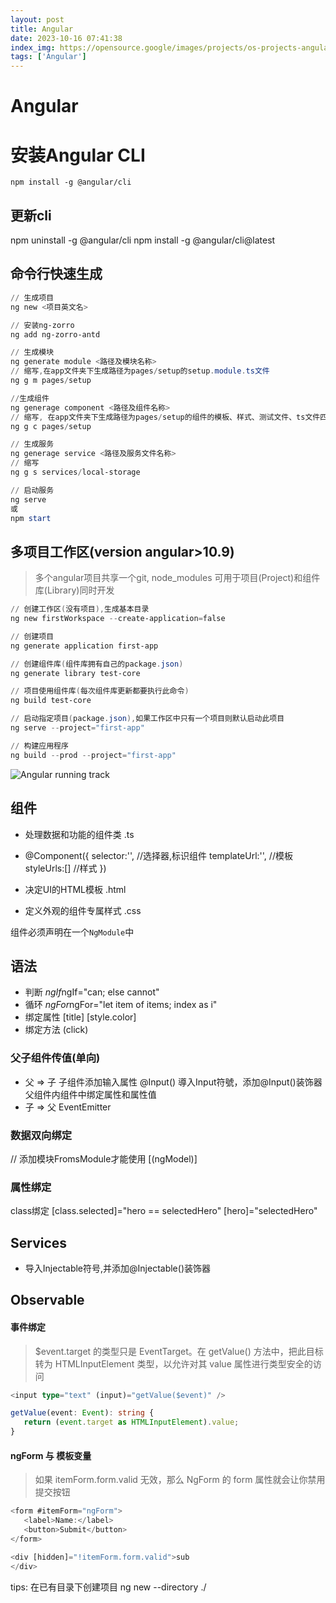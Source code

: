 ```yaml
---
layout: post
title: Angular
date: 2023-10-16 07:41:38
index_img: https://opensource.google/images/projects/os-projects-angular_thumbnail.png
tags: ['Angular']
---
```


# Angular

# 安装Angular CLI
`npm install -g @angular/cli`

## 更新cli
npm uninstall -g @angular/cli
npm install -g @angular/cli@latest

## 命令行快速生成

```powershell
// 生成项目
ng new <项目英文名>

// 安装ng-zorro
ng add ng-zorro-antd

// 生成模块
ng generate module <路径及模块名称>
// 缩写,在app文件夹下生成路径为pages/setup的setup.module.ts文件
ng g m pages/setup

//生成组件
ng generage component <路径及组件名称>
// 缩写, 在app文件夹下生成路径为pages/setup的组件的模板、样式、测试文件、ts文件四个文件
ng g c pages/setup

// 生成服务
ng generage service <路径及服务文件名称>
// 缩写
ng g s services/local-storage

// 启动服务
ng serve 
或
npm start 
```

## 多项目工作区(version angular>10.9)
> 多个angular项目共享一个git, node_modules 可用于项目(Project)和组件库(Library)同时开发

```powershell
// 创建工作区(没有项目),生成基本目录
ng new firstWorkspace --create-application=false

// 创建项目
ng generate application first-app

// 创建组件库(组件库拥有自己的package.json)
ng generate library test-core

// 项目使用组件库(每次组件库更新都要执行此命令)
ng build test-core

// 启动指定项目(package.json),如果工作区中只有一个项目则默认启动此项目
ng serve --project="first-app"

// 构建应用程序
ng build --prod --project="first-app"
```

![Angular running track](https://www.runoob.com/wp-content/uploads/2016/09/overview2.png)

## 组件

- 处理数据和功能的组件类 .ts

- @Component({
   selector:'',  //选择器,标识组件
   templateUrl:'', //模板
   styleUrls:[] //样式
  })

- 决定UI的HTML模板 .html
- 定义外观的组件专属样式 .css

 组件必须声明在一个`NgModule`中

## 语法

- 判断 *ngIf*ngIf="can; else cannot"
- 循环 *ngFor*ngFor="let item of items; index as i"
- 绑定属性 [title] [style.color]
- 绑定方法 (click)

### 父子组件传值(单向)

- 父 => 子
    子组件添加输入属性 @Input()  導入Input符號，添加@Input()装饰器
    父组件内组件中绑定属性和属性值
- 子 => 父
    EventEmitter

### 数据双向绑定

// 添加模块FromsModule才能使用
[(ngModel)]

### 属性绑定

  class绑定 [class.selected]="hero == selectedHero"
  [hero]="selectedHero"

## Services

- 导入Injectable符号,并添加@Injectable()装饰器

## Observable

#### 事件绑定

> $event.target 的类型只是 EventTarget。在 getValue() 方法中，把此目标转为 HTMLInputElement 类型，以允许对其 value 属性进行类型安全的访问

```ts
<input type="text" (input)="getValue($event)" />

getValue(event: Event): string {
   return (event.target as HTMLInputElement).value;
}
```

#### ngForm 与 模板变量

> 如果 itemForm.form.valid 无效，那么 NgForm 的 form 属性就会让你禁用提交按钮

```ts
<form #itemForm="ngForm">
   <label>Name:</label>
   <button>Submit</button>
</form>

<div [hidden]="!itemForm.form.valid">sub
</div>
```


tips:
在已有目录下创建项目 ng new <project name> --directory ./